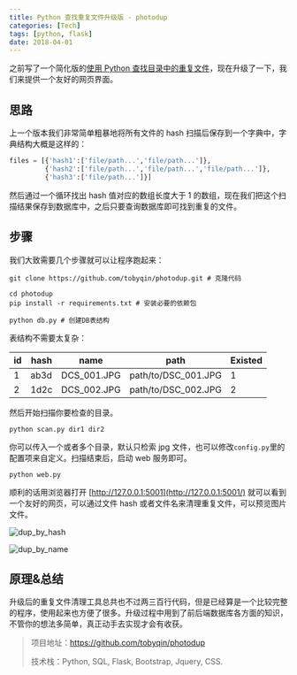 ```yaml
---
title: Python 查找重复文件升级版 - photodup
categories: [Tech]
tags: [python, flask]
date: 2018-04-01
---
```


之前写了一个简化版的[使用 Python 查找目录中的重复文件](/posts/2018-03-22/find-duplicate-files-by-python/)，现在升级了一下，我们来提供一个友好的网页界面。

<!-- more -->

## 思路

上一个版本我们非常简单粗暴地将所有文件的 hash 扫描后保存到一个字典中，字典结构大概是这样的：

```Python
files = [{'hash1':['file/path...','file/path...']},
         {'hash2':['file/path...','file/path...','file/path...']},
         {'hash3':['file/path...']}]
```

然后通过一个循环找出 hash 值对应的数组长度大于 1 的数组，现在我们把这个扫描结果保存到数据库中，之后只要查询数据库即可找到重复的文件。

## 步骤

我们大致需要几个步骤就可以让程序跑起来：

```Shell
git clone https://github.com/tobyqin/photodup.git # 克隆代码

cd photodup
pip install -r requirements.txt # 安装必要的依赖包

python db.py # 创建DB表结构
```

表结构不需要太复杂：

| id  | hash | name        | path                | Existed |
| --- | ---- | ----------- | ------------------- | ------- |
| 1   | ab3d | DCS_001.JPG | path/to/DSC_001.JPG | 1       |
| 2   | 1d2c | DCS_002.JPG | path/to/DSC_002.JPG | 2       |

然后开始扫描你要检查的目录。

```
python scan.py dir1 dir2
```

你可以传入一个或者多个目录，默认只检索 jpg 文件，也可以修改`config.py`里的配置项来自定义。扫描结束后，启动 web 服务即可。

```
python web.py
```

顺利的话用浏览器打开 [http://127.0.0.1:5001](http://127.0.0.1:5001/) 就可以看到一个友好的网页，可以通过文件 hash 或者文件名来清理重复文件，可以预览图片文件。

![dup_by_hash](https://img.tobyqin.cn/dup_by_hash.png)

![dup_by_name](https://img.tobyqin.cn/dup_by_name.png)

## 原理&总结

升级后的重复文件清理工具总共也不过两三百行代码，但是已经算是一个比较完整的程序，使用起来也方便了很多。升级过程中用到了前后端数据库各方面的知识，不管你的想法多简单，真正动手去实现才会有收获。

> 项目地址：https://github.com/tobyqin/photodup
>
> 技术栈：Python, SQL, Flask, Bootstrap, Jquery, CSS.
